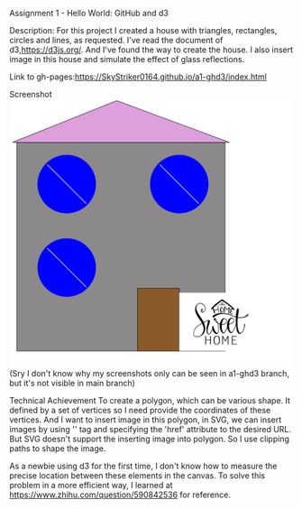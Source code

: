 Assignment 1 - Hello World: GitHub and d3  

Description:
For this project I created a house with triangles, rectangles, circles and lines, as requested. I've read the document of d3,https://d3js.org/. And I've found the way to create the house. I also insert image in this house and simulate the effect of glass reflections.

Link to gh-pages:https://SkyStriker0164.github.io/a1-ghd3/index.html




Screenshot
![Alt text](1.png)(Sry I don't know why my screenshots only can be seen in a1-ghd3 branch, but it's not visible in main branch)

Technical Achievement 
To create a polygon, which can be various shape. It defined by a set of vertices so I need provide the coordinates of these vertices. And I want to insert image in this polygon, in SVG, we can insert images by using '<image>' tag and specifying the 'href' attribute to the desired URL. But SVG doesn't support the inserting image into polygon. So I use clipping paths to shape the image.

As a newbie using d3 for the first time, I don't know how to measure the precise location between these elements in the canvas. To solve this problem in a more efficient way, I learned at https://www.zhihu.com/question/590842536 for reference.




